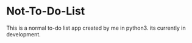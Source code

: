 # Not-To-Do-List
This is a normal  to-do list app created by me in python3. its currently in development. 
